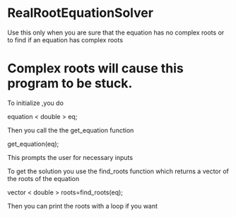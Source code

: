 # RealRootEquationSolver

Use this only when you are sure that the equation 
has no complex roots or to find if an equation has
complex roots

# Complex roots will cause this program to be stuck.


<p>
To initialize ,you do<br \>
</p>
   equation &lt double &gt eq;
<p>
Then you call the the get_equation function
</p>
  get_equation(eq); 
<p>
This prompts the user for necessary inputs
  
To get the solution you use  the find_roots function
which returns a vector of the roots of the equation
</p>
  vector &lt double &gt roots=find_roots(eq);
<p>  
Then you can print the roots with a loop if you want
</p>
